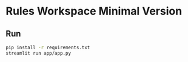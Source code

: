 # Rules Workspace Minimal Version

## Run
```bash
pip install -r requirements.txt
streamlit run app/app.py
```
